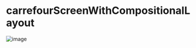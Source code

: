 # carrefourScreenWithCompositionalLayout

![image](https://github.com/SohilaAhmed/carrefourScreenWithCompositionalLayout/assets/56158117/e95bd183-17b9-4509-8413-104cf93e9849)
